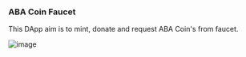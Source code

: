 ### ABA Coin Faucet

This DApp aim is to mint, donate and request ABA Coin's from faucet.


![image](https://user-images.githubusercontent.com/15525179/213583802-183397b2-b6c1-4c21-a745-8ed7a4be5be9.png)
